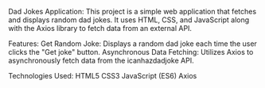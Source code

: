 Dad Jokes Application:
This project is a simple web application that fetches and displays random dad jokes.
It uses HTML, CSS, and JavaScript along with the Axios library to fetch data from an external API.

Features:
Get Random Joke: Displays a random dad joke each time the user clicks the "Get joke" button.
Asynchronous Data Fetching: Utilizes Axios to asynchronously fetch data from the icanhazdadjoke API.

Technologies Used:
HTML5
CSS3
JavaScript (ES6)
Axios
